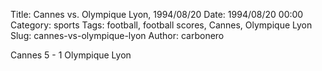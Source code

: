 Title: Cannes vs. Olympique Lyon, 1994/08/20
Date: 1994/08/20 00:00
Category: sports
Tags: football, football scores, Cannes, Olympique Lyon
Slug: cannes-vs-olympique-lyon
Author: carbonero


Cannes 5 - 1 Olympique Lyon
